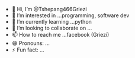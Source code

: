 - 👋 Hi, I’m @Tshepang466Griezi
- 👀 I’m interested in ...programming, software dev
- 🌱 I’m currently learning ...python
- 💞️ I’m looking to collaborate on ...
- 📫 How to reach me ...facebook (Griezi)
- 😄 Pronouns: ...
- ⚡ Fun fact: ...

<!---
Tshepang466Griezi/Tshepang466Griezi is a ✨ special ✨ repository because its `README.md` (this file) appears on your GitHub profile.
You can click the Preview link to take a look at your changes.
--->
